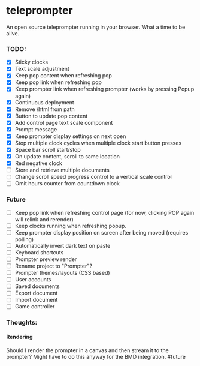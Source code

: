 # teleprompter
An open source teleprompter running in your browser. What a time to be alive.

### TODO:
- [x] Sticky clocks
- [x] Text scale adjustment
- [x] Keep pop content when refreshing pop
- [x] Keep pop link when refreshing pop
- [x] Keep prompter link when refreshing prompter (works by pressing Popup again)
- [x] Continuous deployment
- [x] Remove /html from path
- [x] Button to update pop content
- [x] Add control page text scale component
- [x] Prompt message
- [x] Keep prompter display settings on next open
- [x] Stop multiple clock cycles when multiple clock start button presses
- [x] Space bar scroll start/stop
- [x] On update content, scroll to same location
- [x] Red negative clock
- [ ] Store and retrieve multiple documents
- [ ] Change scroll speed progress control to a vertical scale control
- [ ] Omit hours counter from countdown clock

### Future
- [ ] Keep pop link when refreshing control page (for now, clicking POP again will relink and rerender)
- [ ] Keep clocks running when refreshing popup.
- [ ] Keep prompter display position on screen after being moved (requires polling)
- [ ] Automatically invert dark text on paste
- [ ] Keyboard shortcuts
- [ ] Prompter preview render
- [ ] Rename project to "Prompter"?
- [ ] Prompter themes/layouts (CSS based)
- [ ] User accounts 
- [ ] Saved documents 
- [ ] Export document 
- [ ] Import document 
- [ ] Game controller 

### Thoughts:
#### Rendering
Should I render the prompter in a canvas and then stream it to the prompter? Might have to do this anyway for the BMD integration. #future
